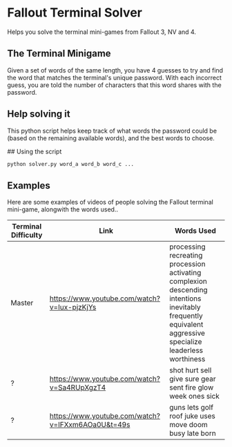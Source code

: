 # Fallout Terminal Solver
Helps you solve the terminal mini-games from Fallout 3, NV and 4.

## The Terminal Minigame
Given a set of words of the same length, you have 4 guesses to try and find the word that matches the terminal's unique password. With each incorrect guess, you are told the number of characters that this word shares with the password.

## Help solving it
This python script helps keep track of what words the password could be (based on the remaining available words), and the best words to choose.

## Using the script
``` python
python solver.py word_a word_b word_c ...
```

## Examples
Here are some examples of videos of people solving the Fallout terminal mini-game, alongwith the words used..

Terminal Difficulty | Link | Words Used
--------------------|------|-----------
Master | https://www.youtube.com/watch?v=Iux-pjzKjYs | processing recreating procession activating complexion descending intentions inevitably frequently equivalent aggressive specialize leaderless worthiness
? | https://www.youtube.com/watch?v=Sa4RUpXgzT4 | shot hurt sell give sure gear sent fire glow week ones sick
? | https://www.youtube.com/watch?v=IFXxm6AOa0U&t=49s | guns lets golf roof juke uses move doom busy late born


